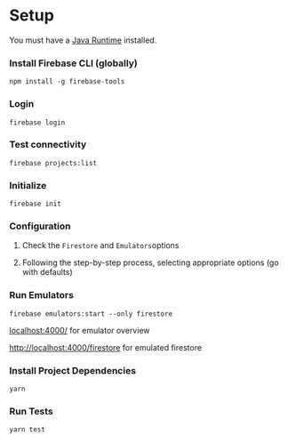 # Setup

You must have a [Java Runtime](https://www.java.com/en/download/) installed.

### Install Firebase CLI (globally)

`npm install -g firebase-tools`

### Login

`firebase login`

### Test connectivity 

`firebase projects:list`

### Initialize

`firebase init`

### Configuration

1. Check the `Firestore` and `Emulators`options

2. Following the step-by-step process, selecting appropriate options (go with defaults)


### Run Emulators 

`firebase emulators:start --only firestore`

[localhost:4000/](http://localhost:4000/]) for emulator overview

[http://localhost:4000/firestore](http://localhost:4000/firestore]) for emulated firestore


### Install Project Dependencies

`yarn`


### Run Tests
`yarn test`
